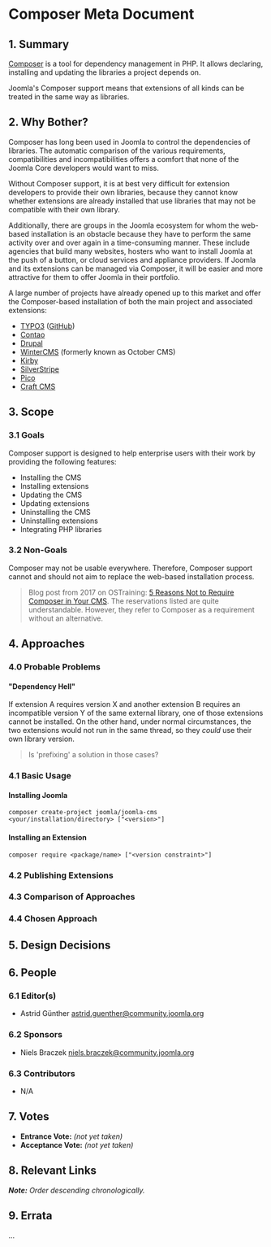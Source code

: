 # Composer Meta Document

## 1. Summary

[Composer](https://getcomposer.org/)  is a tool for dependency management in PHP. It allows declaring, installing and
updating the libraries a project depends on.

Joomla's Composer support means that extensions of all kinds can be treated in the same way as libraries.

## 2. Why Bother?

Composer has long been used in Joomla to control the dependencies of libraries. The automatic comparison of the various
requirements, compatibilities and incompatibilities offers a comfort that none of the Joomla Core developers would want
to miss.

Without Composer support, it is at best very difficult for extension developers to provide their own libraries, because
they cannot know whether extensions are already installed that use libraries that may not be compatible with their own
library.

Additionally, there are groups in the Joomla ecosystem for whom the web-based installation is an obstacle because they
have to perform the same activity over and over again in a time-consuming manner. These include agencies that build many
websites, hosters who want to install Joomla at the push of a button, or cloud services and appliance providers. If
Joomla and its extensions can be managed via Composer, it will be easier and more attractive for them to offer Joomla in
their portfolio.

A large number of projects have already opened up to this market and offer the Composer-based installation of both the
main project and associated extensions:

- [TYPO3](https://docs.typo3.org/m/typo3/guide-installation/master/en-us/QuickInstall/Composer/Index.html) ([GitHub](https://github.com/TYPO3/CmsComposerInstallers))
- [Contao](https://docs.contao.org/books/manual/current/en/01-installation/installing-contao.html#installing-with-composer)
- [Drupal](https://www.drupal.org/docs/develop/using-composer/using-composer-to-install-drupal-and-manage-dependencies)
- [WinterCMS](https://wintercms.com/docs/help/using-composer) (formerly known as October CMS)
- [Kirby](https://getkirby.com/docs/cookbook/setup/composer)
- [SilverStripe](https://docs.silverstripe.org/en/4/getting_started/composer/)
- [Pico](https://picocms.org/docs/)
- [Craft CMS](https://craftcms.com/docs/3.x/installation.html)

## 3. Scope

### 3.1 Goals

Composer support is designed to help enterprise users with their work by providing the following features:

* Installing the CMS
* Installing extensions
* Updating the CMS
* Updating extensions
* Uninstalling the CMS
* Uninstalling extensions
* Integrating PHP libraries

### 3.2 Non-Goals

Composer may not be usable everywhere. Therefore, Composer support cannot and should not aim to replace the web-based
installation process.

> Blog post from 2017 on OSTraining:
> [5 Reasons Not to Require Composer in Your CMS](https://www.ostraining.com/blog/coding/composer-cms/).
> The reservations listed are quite understandable. However, they refer to Composer as a requirement without an
> alternative.

## 4. Approaches

### 4.0 Probable Problems

#### "Dependency Hell"

If extension A requires version X and another extension B requires an incompatible version Y of the same external
library, one of those extensions cannot be installed. On the other hand, under normal circumstances, the two extensions
would not run in the same thread, so they *could* use their own library version.

> Is 'prefixing' a solution in those cases?

### 4.1 Basic Usage

#### Installing Joomla

```shell
composer create-project joomla/joomla-cms <your/installation/directory> ["<version>"]
```

#### Installing an Extension

```shell
composer require <package/name> ["<version constraint>"]
```

### 4.2 Publishing Extensions

### 4.3 Comparison of Approaches

### 4.4 Chosen Approach

## 5. Design Decisions

## 6. People

### 6.1 Editor(s)

* Astrid Günther <astrid.guenther@community.joomla.org>

### 6.2 Sponsors

* Niels Braczek <niels.braczek@community.joomla.org>

### 6.3 Contributors

* N/A

## 7. Votes

* **Entrance Vote:** _(not yet taken)_
* **Acceptance Vote:** _(not yet taken)_

## 8. Relevant Links

_**Note:** Order descending chronologically._

## 9. Errata

...

